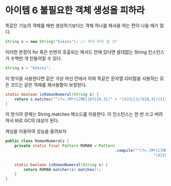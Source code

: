 # 아이템 6 불필요한 객체 생성을 피하라

똑같은 기능의 객체를 매번 생성하기보다는 객체 하나를 재사용 하는 편이 나을 때가 많다.

```java
String s = new String("bikini"); // 따라 하지 말 것!
```

이러한 문장이 for 혹은 빈번히 호출되는 메서드 안에 있다면 쓸데없는 String 인스턴스가 수백만 개 만들어질 수 있다.

```java
String s = "bikini";
```

이 방식을 사용한다면 같은 가상 머신 안에서 이와 똑같은 문자열 리터럴을 사용하는 모든 코드는 같은 객체를 재사용함이 보장된다.

```java
static boolean isRomanNumeral(String s) {
	return s.matches("^(?=.)M*(C[MD]|D?C{0,3})" + "(X[CL]|L?X{0,3})(I[XV]|V?I{0,3})$");
}
```

이 방식의 문제는 String.matches 메소드를 이용한다. 이 인스턴스는 한 번 쓰고 버려져서 바로 GC의 대상이 된다.

캐싱을 이용하여 성능을 올려보자

```java
public class RomanNumerals {
	private static final Pattern ROMAN = Pattern
												.compile("^(?=.)M*(C[MD]|D?C{0,3})" +
																 "(X[CL]|L?X{0,3})(I[XV]|V?I{0,3})$");
	
	static boolean isRomanNumeral(String s) {
		return ROMAN.matcher(s).matches();
	}
}
```